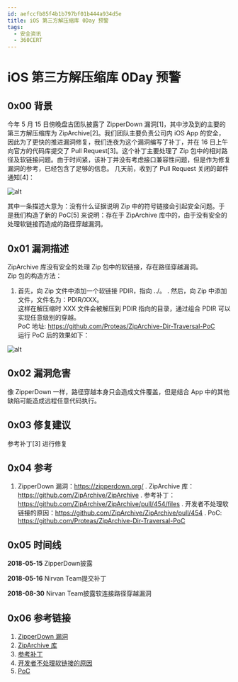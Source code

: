 ```yaml
---
id: aefccfb85f4b1b797bf01b444a934d5e
title: iOS 第三方解压缩库 0Day 预警
tags: 
  - 安全资讯
  - 360CERT
---
```


# iOS 第三方解压缩库 0Day 预警

0x00 背景
-------


今年 5 月 15 日傍晚盘古团队披露了 ZipperDown 漏洞[1]，其中涉及到的主要的第三方解压缩库为 ZipArchive[2]。我们团队主要负责公司内 iOS App 的安全，因此为了更快的推进漏洞修复，我们连夜为这个漏洞编写了补丁，并在 16 日上午向官方的代码库提交了 Pull Request[3]。这个补丁主要处理了 Zip 包中的相对路径及软链接问题。由于时间紧，该补丁并没有考虑接口兼容性问题，但是作为修复漏洞的参考，已经包含了足够的信息。
几天前，收到了 Pull Request 关闭的邮件通知[4]：


![alt](https://p403.ssl.qhimgs4.com/t01a32a1068f81300d1.png) 


其中一条描述大意为：没有什么证据说明 Zip 中的符号链接会引起安全问题。于是我们构造了新的 PoC[5] 来说明：存在于 ZipArchive 库中的，由于没有安全的处理软链接而造成的路径穿越漏洞。


0x01 漏洞描述
---------


ZipArchive 库没有安全的处理 Zip 包中的软链接，存在路径穿越漏洞。  
Zip 包的构造方法：


1. 首先，向 Zip 文件中添加一个软链接 PDIR，指向 ../。
. 然后，向 Zip 中添加文件，文件名为：PDIR/XXX。  
这样在解压缩时 XXX 文件会被解压到 PDIR 指向的目录，通过组合 PDIR 可以实现任意级别的穿越。  
PoC 地址: <https://github.com/Proteas/ZipArchive-Dir-Traversal-PoC>  
运行 PoC 后的效果如下：


![alt](https://p403.ssl.qhimgs4.com/t01352776b863527bf8.png)


0x02 漏洞危害
---------


像 ZipperDown 一样，路径穿越本身只会造成文件覆盖，但是结合 App 中的其他缺陷可能造成远程任意代码执行。


0x03 修复建议
---------


参考补丁[3] 进行修复


0x04 参考
-------


1. ZipperDown 漏洞：<https://zipperdown.org/>
. ZipArchive 库：<https://github.com/ZipArchive/ZipArchive>
. 参考补丁：<https://github.com/ZipArchive/ZipArchive/pull/454/files>
. 开发者不处理软链接的原因：<https://github.com/ZipArchive/ZipArchive/pull/454>
. PoC: <https://github.com/Proteas/ZipArchive-Dir-Traversal-PoC>


0x05 时间线
--------


**2018-05-15** ZipperDown披露


**2018-05-16** Nirvan Team提交补丁


**2018-08-30** Nirvan Team披露软连接路径穿越漏洞


0x06 参考链接
---------


1. [ZipperDown 漏洞](https://zipperdown.org/)
2. [ZipArchive 库](https://github.com/ZipArchive/ZipArchive)
3. [参考补丁](https://github.com/ZipArchive/ZipArchive/pull/454/files)
4. [开发者不处理软链接的原因](https://github.com/ZipArchive/ZipArchive/pull/454)
5. [PoC](https://github.com/Proteas/ZipArchive-Dir-Traversal-PoC)


